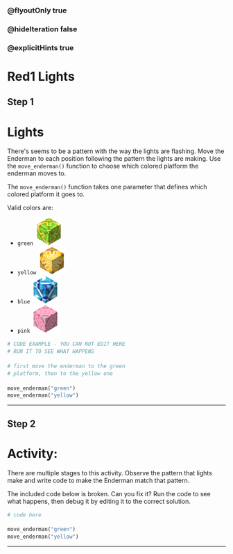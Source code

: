 ### @flyoutOnly true
### @hideIteration false
### @explicitHints true

# Red1 Lights

## Step 1
# Lights

There's seems to be a pattern with the way the lights are flashing. Move the Enderman to each position following the pattern the lights are making. Use the `move_enderman()` function to choose which colored platform the enderman moves to.

The `move_enderman()` function takes one parameter that defines which colored platform it goes to.

Valid colors are:
- `green` ![Green](img/green_glazed.png "Green")
- `yellow` ![Yellow](img/yellow_glazed.png "Yellow")
- `blue` ![Blue](img/blue_glazed.png "Blue")
- `pink` ![Pink](img/pink_glazed.png "Pink")

```python
# CODE EXAMPLE - YOU CAN NOT EDIT HERE
# RUN IT TO SEE WHAT HAPPENS

# first move the enderman to the green
# platform, then to the yellow one

move_enderman("green")
move_enderman("yellow")
```

---

## Step 2
# Activity:

There are multiple stages to this activity. Observe the pattern that lights make and write code to make the Enderman match that pattern. 

The included code below is broken. Can you fix it? Run the code to see what happens, then debug it by editing it to the correct solution.

```python
# code here

move_enderman("green")
move_enderman("yellow")
```

---

